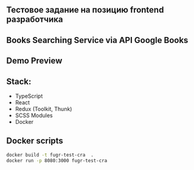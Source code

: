## Тестовое задание на позицию frontend разработчика

## Books Searching Service via API Google Books

## Demo Preview


## Stack:

- TypeScript
- React
- Redux (Toolkit, Thunk)
- SCSS Modules
- Docker

## Docker scripts

```sh
docker build -t fugr-test-cra  .
docker run -p 8080:3000 fugr-test-cra
```
